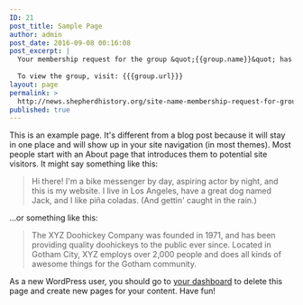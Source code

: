 ```yaml
---
ID: 21
post_title: Sample Page
author: admin
post_date: 2016-09-08 00:16:08
post_excerpt: |
  Your membership request for the group &quot;{{group.name}}&quot; has been accepted.
  
  To view the group, visit: {{{group.url}}}
layout: page
permalink: >
  http://news.shepherdhistory.org/site-name-membership-request-for-group-group-name-accepted/
published: true
---
```

This is an example page. It's different from a blog post because it will stay in one place and will show up in your site navigation (in most themes). Most people start with an About page that introduces them to potential site visitors. It might say something like this:

<blockquote>Hi there! I'm a bike messenger by day, aspiring actor by night, and this is my website. I live in Los Angeles, have a great dog named Jack, and I like pi&#241;a coladas. (And gettin' caught in the rain.)</blockquote>

...or something like this:

<blockquote>The XYZ Doohickey Company was founded in 1971, and has been providing quality doohickeys to the public ever since. Located in Gotham City, XYZ employs over 2,000 people and does all kinds of awesome things for the Gotham community.</blockquote>

As a new WordPress user, you should go to <a href="https://www.news.shepherdhistory.org/wp-admin/">your dashboard</a> to delete this page and create new pages for your content. Have fun!